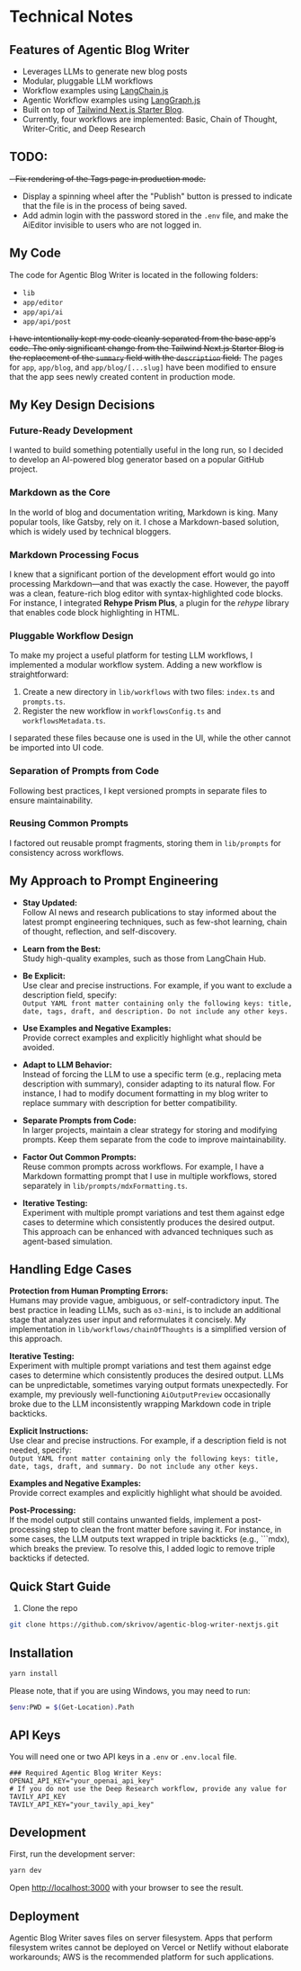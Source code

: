 
# Technical Notes

## Features of Agentic Blog Writer 

- Leverages LLMs to generate new blog posts  
- Modular, pluggable LLM workflows  
- Workflow examples using [LangChain.js](https://js.langchain.com/docs/introduction/)  
- Agentic Workflow examples using [LangGraph.js](https://langchain-ai.github.io/langgraphjs/#langgraph-platform) 
- Built on top of  [Tailwind Next.js Starter Blog](https://github.com/timlrx/tailwind-nextjs-starter-blog).
- Currently, four workflows are implemented: Basic, Chain of Thought, Writer-Critic, and Deep Research

## TODO:
~~- Fix rendering of the Tags page in production mode.~~
- Display a spinning wheel after the "Publish" button is pressed to indicate that the file is in the process of being saved.
- Add admin login with the password stored in the `.env` file, and make the AiEditor invisible to users who are not logged in.




## My Code

The code for Agentic Blog Writer is located in the following folders:
- `lib`
- `app/editor`
- `app/api/ai`
- `app/api/post`

~~I have intentionally kept my code cleanly separated from the base app's code. The only significant change from the Tailwind Next.js Starter Blog is the replacement of the `summary` field with the `description` field.~~
The pages for `app`, `app/blog`, and `app/blog/[...slug]` have been modified to ensure that the app sees newly created content in production mode.


## My Key Design Decisions  

### Future-Ready Development  
I wanted to build something potentially useful in the long run, so I decided to develop an AI-powered blog generator based on a popular GitHub project.  

### Markdown as the Core  
In the world of blog and documentation writing, Markdown is king. Many popular tools, like Gatsby, rely on it. I chose a Markdown-based solution, which is widely used by technical bloggers.  

### Markdown Processing Focus  
I knew that a significant portion of the development effort would go into processing Markdown—and that was exactly the case. However, the payoff was a clean, feature-rich blog editor with syntax-highlighted code blocks. For instance, I integrated **Rehype Prism Plus**, a plugin for the *rehype* library that enables code block highlighting in HTML.  


### Pluggable Workflow Design  
To make my project a useful platform for testing LLM workflows, I implemented a modular workflow system. Adding a new workflow is straightforward:  

1. Create a new directory in `lib/workflows` with two files: `index.ts` and `prompts.ts`.  
2. Register the new workflow in `workflowsConfig.ts` and `workflowsMetadata.ts`.  

I separated these files because one is used in the UI, while the other cannot be imported into UI code.  

### Separation of Prompts from Code  
Following best practices, I kept versioned prompts in separate files to ensure maintainability.  

### Reusing Common Prompts  
I factored out reusable prompt fragments, storing them in `lib/prompts` for consistency across workflows. 


## My Approach to Prompt Engineering

- **Stay Updated:**  
  Follow AI news and research publications to stay informed about the latest prompt engineering techniques, such as few-shot learning, chain of thought, reflection, and self-discovery.

- **Learn from the Best:**  
  Study high-quality examples, such as those from LangChain Hub.

- **Be Explicit:**  
  Use clear and precise instructions. For example, if you want to exclude a description field, specify:  
  `Output YAML front matter containing only the following keys: title, date, tags, draft, and description. Do not include any other keys.`

- **Use Examples and Negative Examples:**  
  Provide correct examples and explicitly highlight what should be avoided.

- **Adapt to LLM Behavior:**  
  Instead of forcing the LLM to use a specific term (e.g., replacing meta description with summary), consider adapting to its natural flow. For instance, I had to modify document formatting in my blog writer to replace summary with description for better compatibility.

- **Separate Prompts from Code:**  
  In larger projects, maintain a clear strategy for storing and modifying prompts. Keep them separate from the code to improve maintainability.

- **Factor Out Common Prompts:**  
  Reuse common prompts across workflows. For example, I have a Markdown formatting prompt that I use in multiple workflows, stored separately in `lib/prompts/mdxFormatting.ts`.

- **Iterative Testing:**  
  Experiment with multiple prompt variations and test them against edge cases to determine which consistently produces the desired output. This approach can be enhanced with advanced techniques such as agent-based simulation.

## Handling Edge Cases

**Protection from Human Prompting Errors:**  
Humans may provide vague, ambiguous, or self-contradictory input. The best practice in leading LLMs, such as `o3-mini`, is to include an additional stage that analyzes user input and reformulates it concisely. My implementation in `lib/workflows/chainOfThoughts` is a simplified version of this approach.

**Iterative Testing:**  
Experiment with multiple prompt variations and test them against edge cases to determine which consistently produces the desired output. LLMs can be unpredictable, sometimes varying output formats unexpectedly. For example, my previously well-functioning `AiOutputPreview` occasionally broke due to the LLM inconsistently wrapping Markdown code in triple backticks.

**Explicit Instructions:**  
Use clear and precise instructions. For example, if a description field is not needed, specify:  
`Output YAML front matter containing only the following keys: title, date, tags, draft, and summary. Do not include any other keys.`

**Examples and Negative Examples:**  
Provide correct examples and explicitly highlight what should be avoided.

**Post-Processing:**  
If the model output still contains unwanted fields, implement a post-processing step to clean the front matter before saving it. For instance, in some cases, the LLM outputs text wrapped in triple backticks (e.g., ```mdx), which breaks the preview. To resolve this, I added logic to remove triple backticks if detected.


## Quick Start Guide

1. Clone the repo

```bash
git clone https://github.com/skrivov/agentic-blog-writer-nextjs.git
```


## Installation

```bash
yarn install
```

Please note, that if you are using Windows, you may need to run:

```bash
$env:PWD = $(Get-Location).Path
```
## API Keys  
You will need one or two API keys in a `.env` or `.env.local` file. 
  

```env
### Required Agentic Blog Writer Keys:
OPENAI_API_KEY="your_openai_api_key"
# If you do not use the Deep Research workflow, provide any value for TAVILY_API_KEY
TAVILY_API_KEY="your_tavily_api_key"
```

## Development

First, run the development server:

```bash
yarn dev
```

Open [http://localhost:3000](http://localhost:3000) with your browser to see the result.

## Deployment

Agentic Blog Writer saves files on server filesystem. Apps that perform filesystem writes cannot be deployed on Vercel or Netlify without elaborate workarounds; AWS is the recommended platform for such applications.
